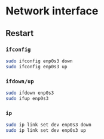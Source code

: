 # Network interface



## Restart

### `ifconfig`

```bash
sudo ifconfig enp0s3 down
sudo ifconfig enp0s3 up
```



### `ifdown/up`

```bash
sudo ifdown enp0s3
sudo ifup enp0s3
```



### `ip`

```bash
sudo ip link set dev enp0s3 down
sudo ip link set dev enp0s3 up
```

